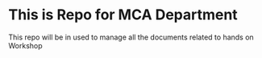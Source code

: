 <h1>
  This is Repo for MCA Department
</h1>

<p>
  This repo will be in used to manage all the documents related to hands on Workshop
</p>
